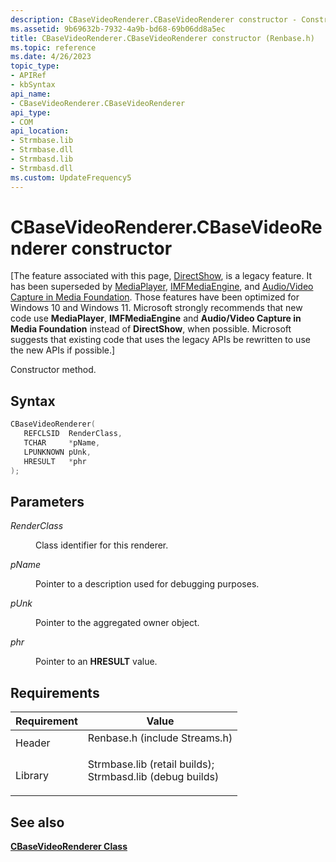 ```yaml
---
description: CBaseVideoRenderer.CBaseVideoRenderer constructor - Constructor method.
ms.assetid: 9b69632b-7932-4a9b-bd68-69b06dd8a5ec
title: CBaseVideoRenderer.CBaseVideoRenderer constructor (Renbase.h)
ms.topic: reference
ms.date: 4/26/2023
topic_type: 
- APIRef
- kbSyntax
api_name: 
- CBaseVideoRenderer.CBaseVideoRenderer
api_type: 
- COM
api_location: 
- Strmbase.lib
- Strmbase.dll
- Strmbasd.lib
- Strmbasd.dll
ms.custom: UpdateFrequency5
---
```


# CBaseVideoRenderer.CBaseVideoRenderer constructor

\[The feature associated with this page, [DirectShow](/windows/win32/directshow/directshow), is a legacy feature. It has been superseded by [MediaPlayer](/uwp/api/Windows.Media.Playback.MediaPlayer), [IMFMediaEngine](/windows/win32/api/mfmediaengine/nn-mfmediaengine-imfmediaengine), and [Audio/Video Capture in Media Foundation](windows/win32/medfound/audio-video-capture-in-media-foundation). Those features have been optimized for Windows 10 and Windows 11. Microsoft strongly recommends that new code use **MediaPlayer**, **IMFMediaEngine** and **Audio/Video Capture in Media Foundation** instead of **DirectShow**, when possible. Microsoft suggests that existing code that uses the legacy APIs be rewritten to use the new APIs if possible.\]

Constructor method.

## Syntax


```C++
CBaseVideoRenderer(
   REFCLSID  RenderClass,
   TCHAR     *pName,
   LPUNKNOWN pUnk,
   HRESULT   *phr
);
```



## Parameters

<dl> <dt>

*RenderClass* 
</dt> <dd>

Class identifier for this renderer.

</dd> <dt>

*pName* 
</dt> <dd>

Pointer to a description used for debugging purposes.

</dd> <dt>

*pUnk* 
</dt> <dd>

Pointer to the aggregated owner object.

</dd> <dt>

*phr* 
</dt> <dd>

Pointer to an **HRESULT** value.

</dd> </dl>

## Requirements



| Requirement | Value |
|--------------------|--------------------------------------------------------------------------------------------------------------------------------------------------------------------------------------------|
| Header<br/>  | <dl> <dt>Renbase.h (include Streams.h)</dt> </dl>                                                                                   |
| Library<br/> | <dl> <dt>Strmbase.lib (retail builds); </dt> <dt>Strmbasd.lib (debug builds)</dt> </dl> |



## See also

<dl> <dt>

[**CBaseVideoRenderer Class**](cbasevideorenderer.md)
</dt> </dl>

 

 




